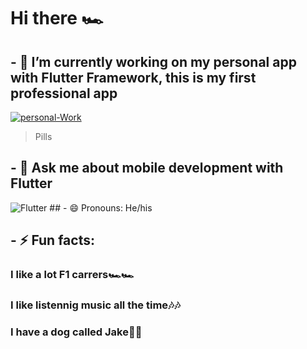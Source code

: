 # Hi there 🏎


<!-- **Sam200018/Sam200018** is a ✨ _special_ ✨ repository because its `README.md` (this file) appears on your GitHub profile.

Here are some ideas to get you started:
 -->
## - 🔭 I’m currently working on my personal app with Flutter Framework, this is my first professional app

<a href="https://ibb.co/S5Q3bh4"><img src="https://i.ibb.co/pbWLctB/personal-Work.png" alt="personal-Work" border="0"></a>

> Pills

<!-- - 🌱 I’m currently learning 
- 👯 I’m looking to collaborate on ...
- 🤔 I’m looking for help with ...-->
## - 💬 Ask me about mobile development with Flutter
<img src="https://flutter.dev/assets/images/shared/brand/flutter/logo/flutter-lockup.png" alt="Flutter" border="0">
<!--- 📫 How to reach me: ...-->
## - 😄 Pronouns: He/his

## - ⚡ Fun facts:
   ### I like a lot F1 carrers🏎🏎

   ### I like listennig music all the time🎶🎶

   ### I have a dog called Jake🐾🐾
